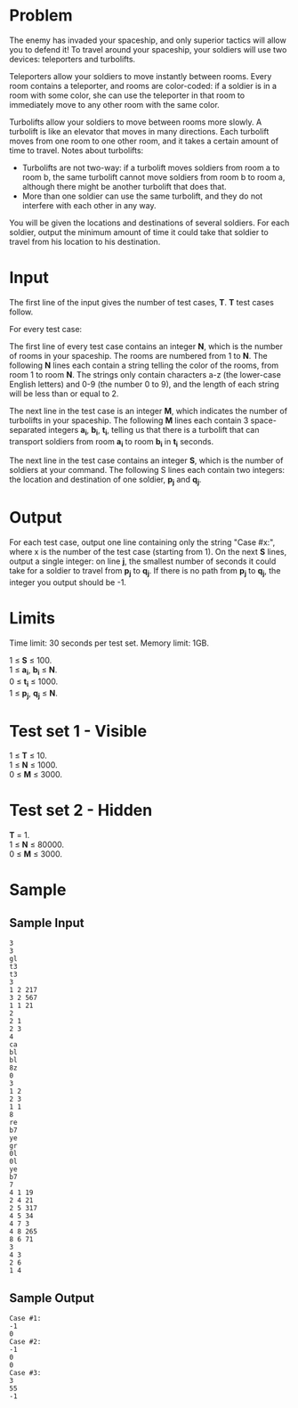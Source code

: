 Problem
===
The enemy has invaded your spaceship, and only superior tactics will allow you to defend it! To travel around your spaceship, your soldiers will use two devices: teleporters and turbolifts.

Teleporters allow your soldiers to move instantly between rooms. Every room contains a teleporter, and rooms are color-coded: if a soldier is in a room with some color, she can use the teleporter in that room to immediately move to any other room with the same color.

Turbolifts allow your soldiers to move between rooms more slowly. A turbolift is like an elevator that moves in many directions. Each turbolift moves from one room to one other room, and it takes a certain amount of time to travel. Notes about turbolifts:

* Turbolifts are not two-way: if a turbolift moves soldiers from room a to room b, the same turbolift cannot move soldiers from room b to room a, although there might be another turbolift that does that.
* More than one soldier can use the same turbolift, and they do not interfere with each other in any way.

You will be given the locations and destinations of several soldiers. For each soldier, output the minimum amount of time it could take that soldier to travel from his location to his destination.

Input
===
The first line of the input gives the number of test cases, **T**. **T** test cases follow.

For every test case:

The first line of every test case contains an integer **N**, which is the number of rooms in your spaceship. The rooms are numbered from 1 to **N**. The following **N** lines each contain a string telling the color of the rooms, from room 1 to room **N**. The strings only contain characters a-z (the lower-case English letters) and 0-9 (the number 0 to 9), and the length of each string will be less than or equal to 2.

The next line in the test case is an integer **M**, which indicates the number of turbolifts in your spaceship. The following **M** lines each contain 3 space-separated integers **a<sub>i</sub>**, **b<sub>i</sub>**, **t<sub>i</sub>**, telling us that there is a turbolift that can transport soldiers from room **a<sub>i</sub>** to room **b<sub>i</sub>** in **t<sub>i</sub>** seconds.

The next line in the test case contains an integer **S**, which is the number of soldiers at your command. The following S lines each contain two integers: the location and destination of one soldier, **p<sub>j</sub>** and **q<sub>j</sub>**.

Output
===
For each test case, output one line containing only the string "Case #x:", where x is the number of the test case (starting from 1). On the next **S** lines, output a single integer: on line **j**, the smallest number of seconds it could take for a soldier to travel from **p<sub>j</sub>** to **q<sub>j</sub>**. If there is no path from **p<sub>j</sub>** to **q<sub>j</sub>**, the integer you output should be -1.

Limits
===
Time limit: 30 seconds per test set.
Memory limit: 1GB.

1 ≤ **S** ≤ 100.<br />
1 ≤ **a<sub>i</sub>**, **b<sub>i</sub>** ≤ **N**.<br />
0 ≤ **t<sub>i</sub>** ≤ 1000.<br />
1 ≤ **p<sub>j</sub>**, **q<sub>j</sub>** ≤ **N**.

Test set 1 - Visible
===
1 ≤ **T** ≤ 10.<br />
1 ≤ **N** ≤ 1000.<br />
0 ≤ **M** ≤ 3000.

Test set 2 - Hidden
===
**T** = 1.<br />
1 ≤ **N** ≤ 80000.<br />
0 ≤ **M** ≤ 3000.

Sample
===
Sample Input
---
```
3
3
gl
t3
t3
3
1 2 217
3 2 567
1 1 21
2
2 1
2 3
4
ca
bl
bl
8z
0
3
1 2
2 3
1 1
8
re
b7
ye
gr
0l
0l
ye
b7
7
4 1 19
2 4 21
2 5 317
4 5 34
4 7 3
4 8 265
8 6 71
3
4 3
2 6
1 4
```
Sample Output
---
```
Case #1:
-1
0
Case #2:
-1
0
0
Case #3:
3
55
-1
```